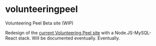 # volunteeringpeel
Volunteering Peel Beta site (WIP)

Redesign of the [current Volunteering Peel site](http://volunteeringpeel.org) with a Node.JS-MySQL-React stack. 
Will be documented eventually. Eventually.
